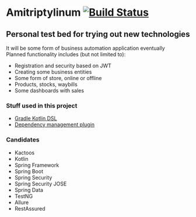 # Amitriptylinum [![Build Status](https://travis-ci.org/neonailol/amitriptylinum.svg?branch=master)](https://travis-ci.org/neonailol/amitriptylinum)

## Personal test bed for trying out new technologies

It will be some form of business automation application eventually</br>
Planned functionality includes (but not limited to): 

* Registration and security based on JWT
* Creating some business entities
* Some form of store, online or offline
* Products, stocks, waybills
* Some dashboards with sales

### Stuff used in this project

* [Gradle Kotlin DSL](https://github.com/gradle/kotlin-dsl)
* [Dependency management plugin](https://github.com/spring-gradle-plugins/dependency-management-plugin/)

### Candidates

* Kactoos
* Kotlin
* Spring Framework
* Spring Boot
* Spring Security
* Spring Security JOSE
* Spring Data
* TestNG
* Allure
* RestAssured

